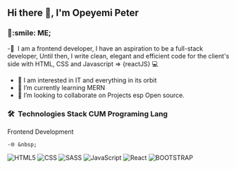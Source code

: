 <h2> Hi there 👋, I'm Opeyemi Peter </h2>

<h3> 👨:smile: ME;   </h3>

-👨 &nbsp;I am a frontend developer, I have an aspiration to be a full-stack developer,   Until then, I write clean, elegant and efficient code for the client's side with  HTML, CSS and Javascript => {reactJS} 💻
- 🔭 I am interested in IT and everything in its orbit
- 🌱 I’m currently learning MERN
- 👯 I’m looking to collaborate on Projects esp Open source.

<h3> 🛠 &nbsp;Technologies Stack CUM Programing Lang</h3>
<p>Frontend Development</p>





    -🌐 &nbsp;
  ![HTML5](https://img.shields.io/badge/html5-444444?style=flat-square&logo=HTML5)
  ![CSS](https://img.shields.io/badge/css-444444?style=flat-square&logo=CSS3)
  ![SASS](https://img.shields.io/badge/-SASS-444444?style=flat-square&logo=SCSS)
  ![JavaScript](https://img.shields.io/badge/-JavaScript-444444?style=flatsquare&logo=javascript)
  ![React](https://img.shields.io/badge/-React-444444?style=flat-square&logo=react)
  ![BOOTSTRAP](https://img.shields.io/badge/-Bootstrap-444444?style=flat-square&logo=bootstrap)
     
